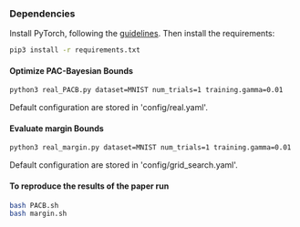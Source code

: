 ### Dependencies

Install PyTorch, following the [guidelines](https://pytorch.org/get-started/locally/).
Then install the requirements:

```bash
pip3 install -r requirements.txt
```

#### Optimize PAC-Bayesian Bounds
```bash
python3 real_PACB.py dataset=MNIST num_trials=1 training.gamma=0.01
```

Default configuration are stored in 'config/real.yaml'. 

#### Evaluate margin Bounds
```bash
python3 real_margin.py dataset=MNIST num_trials=1 training.gamma=0.01
```

Default configuration are stored in 'config/grid_search.yaml'.

#### To reproduce the results of the paper run
 
```bash
bash PACB.sh
bash margin.sh
```
